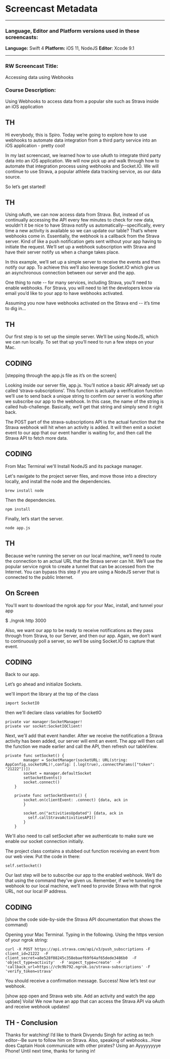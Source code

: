 ﻿# Screencast Metadata

-----

### Language, Editor and Platform versions used in these screencasts:

**Language:** Swift 4
**Platform:** iOS 11, NodeJS
**Editor**: Xcode 9.1

-----

### RW Screencast Title:
Accessing data using Webhooks

### Course Description:
Using Webhooks to access data from a popular site such as Strava inside an iOS application

TH
------------
Hi everybody, this is Spiro. Today we’re going to explore how to use webhooks to automate data integration from a third party service into an iOS application - pretty cool! 

In my last screencast, we learned how to use oAuth to integrate third party data into an iOS application. We will now pick up and walk through how to automate that integration process using webhooks and Socket.IO. We will continue to use Strava, a popular athlete data tracking service, as our data source. 
 
 
So let’s get started!

TH
------------
Using oAuth, we can now access data from Strava. But, instead of us continually accessing the API every few minutes to check for new data, wouldn’t it be nice to have Strava notify us automatically--specifically, every time a new activity is available so we can update our table? That’s where webhooks come in. Essentially, the webhook is a callback from the Strava server. Kind of like a push notification gets sent without your app having to initiate the request. We’ll set up a webhook subscription with Strava and have their server notify us when a change takes place. 

In this example, we’ll set up a simple server to receive the events and then notify our app. To achieve this we’ll also leverage Socket.IO which give us an asynchronous connection between our server and the app.

One thing to note --  for many services, including Strava, you’ll need to enable webhooks. For Strava, you will need to let the developers know via email you’d like to your app to have webhooks activated.

Assuming you now have webhooks activated on the Strava end -- it’s time to dig in... 

TH
------------
Our first step is to set up the simple server. We’ll be using NodeJS, which we can run locally. To set that up you’ll need to run a few steps on your Mac. 

CODING
------------
[stepping through the app.js file as it’s on the screen]

Looking inside our server file, app.js. You’ll notice a basic API already set up called ‘strava-subscriptions’. 
This function is actually a verification function we’ll use to send back a unique string to confirm our server is working after we subscribe our app to the webhook. In this case, the name of the string is called hub-challenge. Basically, we’ll get that string and simply send it right back.

The POST part of the strava-subscriptions API is the actual function that the Strava webhook will hit when an activity is added. It will then emit a socket event to our app that our event handler is waiting for, and then call the Strava API to fetch more data.

CODING
------------
From Mac Terminal we'll Install NodeJS and its package manager.

Let's navigate to the project server files, and move those into a directory locally,  and install the node and the dependencies.

    brew install node

Then the dependencies. 

    npm install

Finally, let’s start the server.

    node app.js

TH
------------
Because we’re running the server on our local machine, we’ll need to route the connection to an actual URL that the Strava server can hit.  We’ll use the popular service ngrok to create a tunnel that can be accessed from the Internet. You can bypass this step if you are using a NodeJS server that is connected to the public Internet. 

On Screen
------------
You'll want to download the ngrok app for your Mac, install, and tunnel your app

$ ./ngrok http 3000

Also, we want our app to be ready to receive notifications as they pass through from Strava, to our Server, and then our app. Again, we don’t want to continuously poll a server, so we’ll be using Socket.IO to capture that event. 

CODING
--------------------
Back to our app. 

Let’s go ahead and initialize Sockets.

we'll import the library at the top of the class

    import SocketIO

then we'll declare class variables for SocketIO

    private var manager:SocketManager!
    private var socket:SocketIOClient!

Next, we'll add that event handler. After we receive the notification a Strava activity has been added, our server will emit an event. The app will then call the function we made earlier and call the API, then refresh our tableView.

    private func setSocket() {
            manager = SocketManager(socketURL: URL(string: AppConfig.socketURL)!,config: [.log(true),.connectParams(["token": "21222"])])
            socket = manager.defaultSocket
            setSocketEvents()
            socket.connect()
        }
        
        private func setSocketEvents() {
            socket.on(clientEvent: .connect) {data, ack in
            }
            
            socket.on("activitiesUpdated") {data, ack in
              self.callStravaActivitiesAPI()
            }
        }

We'll also need to call setSocket after we authenticate to make sure we enable our socket connection initially.

The project class contains a stubbed out function receiving an event from our web view. Put the code in there:

    self.setSocket()

Our last step will be to subscribe our app to the enabled webhook. We’ll do that using the command they’ve given us. Remember, if we’re tunneling the webhook to our local machine, we’ll need to provide Strava with that ngrok URL, not our local IP address. 

CODING
------------
[show the code side-by-side the Strava API documentation that shows the command)

Opening your Mac Terminal. Typing in the following. Using the https version of your ngrok string:

    curl -X POST https://api.strava.com/api/v3/push_subscriptions -F client_id=21222  -F client_secret=a8e528f08245c358ebaef69f64af65dede3486b0  -F 'object_type=activity'  -F 'aspect_type=create'  -F 'callback_url=https://c9c9b792.ngrok.io/strava-subscriptions' -F 'verify_token=strava' 

You should receive a confirmation message. Success! Now let’s test our webhook.

[show app open and Strava web site. Add an activity and watch the app update]
Voila! We now have an app that can access the Strava API via oAuth and receive webhook updates! 

TH - Conclusion
------------
Thanks for watching! I’d like to thank Divyendu Singh for acting as tech editor--Be sure to follow him on Strava. Also, speaking of webhooks...How does Captain Hook communicate with other pirates?  Using an Ayyyyyyyye Phone!  Until next time, thanks for tuning in!
